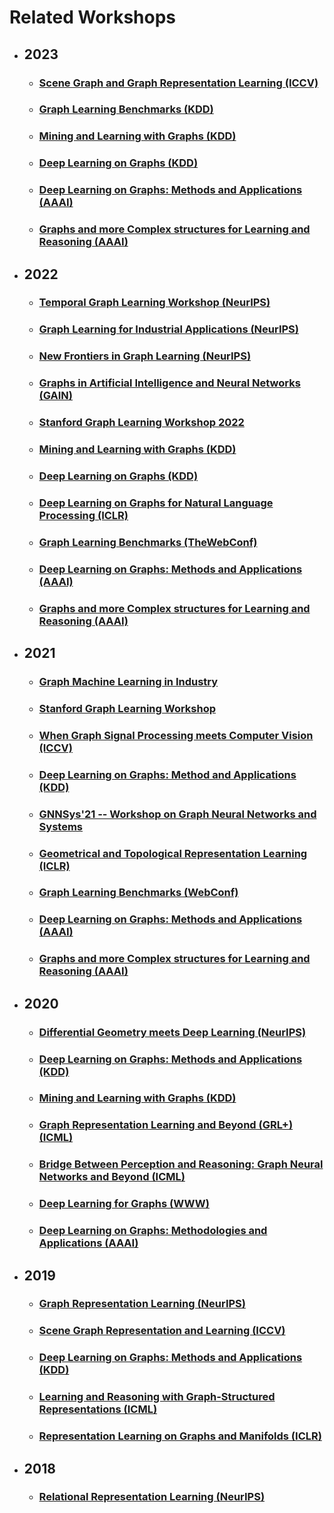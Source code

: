 # Related Workshops

- ## 2023
   * ### [Scene Graph and Graph Representation Learning (ICCV)](https://sg2rl.github.io/)   
   * ### [Graph Learning Benchmarks (KDD)](https://graph-learning-benchmarks.github.io/glb2023)   
   * ### [Mining and Learning with Graphs (KDD)](http://www.mlgworkshop.org/2023/)  
   * ### [Deep Learning on Graphs (KDD)](https://deep-learning-graphs.bitbucket.io/dlg-kdd23/)   
   * ### [Deep Learning on Graphs: Methods and Applications (AAAI)](https://deep-learning-graphs.bitbucket.io/dlg-aaai23/)   
   * ### [Graphs and more Complex structures for Learning and Reasoning (AAAI)](https://sites.google.com/view/gclr2023/home)


- ## 2022
   * ### [Temporal Graph Learning Workshop (NeurIPS)](https://sites.google.com/view/tglworkshop2022/home)   
   * ### [Graph Learning for Industrial Applications (NeurIPS)](https://sites.google.com/view/glinda2022/home?authuser=0)   
   * ### [New Frontiers in Graph Learning (NeurIPS)](https://glfrontiers.github.io/overview/)   
   * ### [Graphs in Artificial Intelligence and Neural Networks (GAIN)](https://gain-group.de/html/events.html)
   * ### [Stanford Graph Learning Workshop 2022](http://snap.stanford.edu/graphlearning-workshop-2022/)
   * ### [Mining and Learning with Graphs (KDD)](http://www.mlgworkshop.org/2022/) 
   * ### [Deep Learning on Graphs (KDD)](https://deep-learning-graphs.bitbucket.io/dlg-kdd22/index.html)   
   * ### [Deep Learning on Graphs for Natural Language Processing (ICLR)](https://dlg4nlp-workshop.github.io/dlg4nlp-iclr22)
   * ### [Graph Learning Benchmarks (TheWebConf)](https://graph-learning-benchmarks.github.io/glb2022)
   * ### [Deep Learning on Graphs: Methods and Applications (AAAI)](https://deep-learning-graphs.bitbucket.io/dlg-aaai22/index.html)
   * ### [Graphs and more Complex structures for Learning and Reasoning (AAAI)](https://sites.google.com/view/gclr2022/home)



- ## 2021
   * ### [Graph Machine Learning in Industry](https://sites.google.com/view/graph-ml-in-industry/home)
   * ### [Stanford Graph Learning Workshop](https://snap.stanford.edu/graphlearning-workshop/)
   * ### [When Graph Signal Processing meets Computer Vision (ICCV)](https://gsp-cv.univ-lr.fr/gspcv-21/accueil/)
   * ### [Deep Learning on Graphs: Method and Applications (KDD)](https://deep-learning-graphs.bitbucket.io/dlg-kdd21/)
   * ### [GNNSys'21 -- Workshop on Graph Neural Networks and Systems](https://gnnsys.github.io/)
   * ### [Geometrical and Topological Representation Learning (ICLR)](https://gt-rl.github.io/)
   * ### [Graph Learning Benchmarks (WebConf)](https://graph-learning-benchmarks.github.io/)
   * ### [Deep Learning on Graphs: Methods and Applications (AAAI)](https://deep-learning-graphs.bitbucket.io/dlg-aaai21/)
   * ### [Graphs and more Complex structures for Learning and Reasoning (AAAI)](https://sites.google.com/view/gclr2021/)
- ## 2020
   * ### [Differential Geometry meets Deep Learning (NeurIPS)](https://sites.google.com/view/diffgeo4dl/home)
   * ### [Deep Learning on Graphs: Methods and Applications (KDD)](https://deep-learning-graphs.bitbucket.io/dlg-kdd20/)
   * ### [Mining and Learning with Graphs (KDD)](http://www.mlgworkshop.org/2020/)
   * ### [Graph Representation Learning and Beyond (GRL+) (ICML)](https://grlplus.github.io/)
   * ### [Bridge Between Perception and Reasoning: Graph Neural Networks and Beyond (ICML)](https://logicalreasoninggnn.github.io/)
   * ### [Deep Learning for Graphs (WWW)](https://www.aminer.cn/dl4g_www2020)
   * ### [Deep Learning on Graphs: Methodologies and Applications (AAAI)](https://deep-learning-graphs.bitbucket.io/dlg-aaai20/)
- ## 2019
   * ### [Graph Representation Learning (NeurIPS)](https://grlearning.github.io/)
   * ### [Scene Graph Representation and Learning (ICCV)](https://cs.stanford.edu/people/ranjaykrishna/sgrl/index.html)
   * ### [Deep Learning on Graphs: Methods and Applications (KDD)](https://dlg2019.bitbucket.io/)
   * ### [Learning and Reasoning with Graph-Structured Representations (ICML)](https://graphreason.github.io/)
   * ### [Representation Learning on Graphs and Manifolds (ICLR)](https://rlgm.github.io/)
- ## 2018
   * ### [Relational Representation Learning (NeurIPS)](https://r2learning.github.io/)
